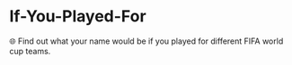 # If-You-Played-For
:globe_with_meridians: Find out what your name would be if you played for different FIFA world cup teams.
